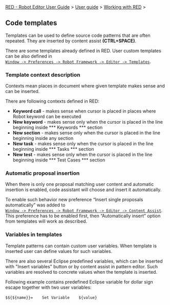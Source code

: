 <html>
<head>
<link href="PLUGINS_ROOT/org.robotframework.ide.eclipse.main.plugin.doc.user/help/style.css" rel="stylesheet" type="text/css"/>
</head>
<body>
<a href="../../../../help/index.html">RED - Robot Editor User Guide</a> &gt; <a href="../../../../help/user_guide/user_guide.html">User guide</a> &gt; <a href="../../../../help/user_guide/working_with_RED.html">Working with RED</a> &gt; 
<h2>Code templates</h2>
<p>Templates can be used to define source code patterns that are often repeated. They are inserted by content assist <b>(CTRL+SPACE)</b>.</p>
<p>There are some templates already defined in RED. User custom templates can be also defined in <code><a class="command" href="javascript:executeCommand('org.eclipse.ui.window.preferences(preferencePageId=org.robotframework.ide.eclipse.main.plugin.preferences.editor.templates)')">
Window -> Preferences -> Robot Framework -> Editor -> Templates</a></code>.</p>
<h3>Template context description</h3>
<p>Contexts mean places in document where given template makes sense and can be inserted.</p>
<p>
There are following contexts defined in RED:
<ul>
<li><b>Keyword call</b> - makes sense when cursor is placed in places where Robot keyword can be executed</li>
<li><b>New keyword</b> - makes sense only when the cursor is placed in the line beginning inside *** Keywords *** section</li>
<li><b>New section</b> - makes sense only when the cursor is placed in the line beginning inside any section</li>
<li><b>New task</b> - makes sense  only when the cursor is placed in the line beginning inside *** Tasks *** section</li>
<li><b>New test</b> - makes sense  only when the cursor is placed in the line beginning inside *** Test Cases *** section</li>
</ul>
</p>
<h3>Automatic proposal insertion</h3>
<p>When there is only one proposal matching user content and automatic insertion is enabled, code assistant will choose and insert it automatically.
</p>
<p>
To enable such behavior new preference “Insert single proposals automatically” was added to <code><a class="command" href="javascript:executeCommand('org.eclipse.ui.window.preferences(preferencePageId=org.robotframework.ide.eclipse.main.plugin.preferences.editor.assist)')">
Window -> Preferences -> Robot Framework -> Editor -> Content Assist</a></code>.<br/>
This preference has to be enabled first, then “Automatically insert” option from templates will work as described.
</p>
<h3>Variables in templates</h3>
<p>Template patterns can contain custom user variables. When template is inserted user can define values for such variables.</p>
<p>There are also several Eclipse predefined variables, which can be inserted with "Insert variables" button or by content assist in pattern editor. Such variables are resolved to concrete values when the template is inserted.</p>
<p>Following example contains predefined Eclipse variable for dollar sign escape together with two user variables:<br/><br/>
<code>$${${name}}=&nbsp;&nbsp;&nbsp;&nbsp;Set Variable&nbsp;&nbsp;&nbsp;&nbsp;${value}</code>
</p>
</body>
</html>
